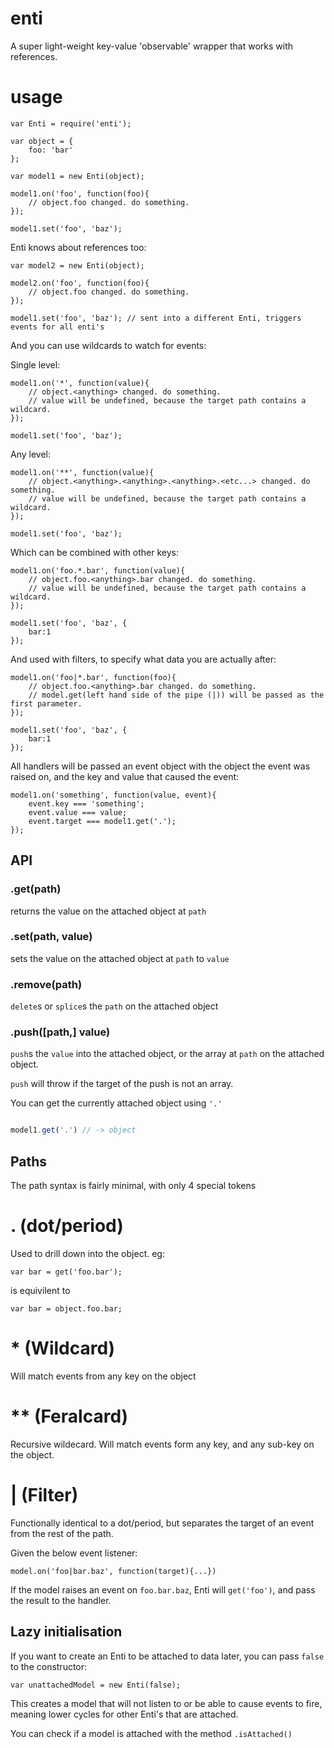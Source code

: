 # enti

A super light-weight key-value 'observable' wrapper that works with references.

# usage

```
var Enti = require('enti');

var object = {
    foo: 'bar'
};

var model1 = new Enti(object);

model1.on('foo', function(foo){
    // object.foo changed. do something.
});

model1.set('foo', 'baz');
```

Enti knows about references too:


```
var model2 = new Enti(object);

model2.on('foo', function(foo){
    // object.foo changed. do something.
});

model1.set('foo', 'baz'); // sent into a different Enti, triggers events for all enti's
```

And you can use wildcards to watch for events:

Single level:
```
model1.on('*', function(value){
    // object.<anything> changed. do something.
    // value will be undefined, because the target path contains a wildcard.
});

model1.set('foo', 'baz');
```

Any level:
```
model1.on('**', function(value){
    // object.<anything>.<anything>.<anything>.<etc...> changed. do something.
    // value will be undefined, because the target path contains a wildcard.
});

model1.set('foo', 'baz');
```

Which can be combined with other keys:


```
model1.on('foo.*.bar', function(value){
    // object.foo.<anything>.bar changed. do something.
    // value will be undefined, because the target path contains a wildcard.
});

model1.set('foo', 'baz', {
    bar:1
});
```

And used with filters, to specify what data you are actually after:

```
model1.on('foo|*.bar', function(foo){
    // object.foo.<anything>.bar changed. do something.
    // model.get(left hand side of the pipe (|)) will be passed as the first parameter.
});

model1.set('foo', 'baz', {
    bar:1
});
```

All handlers will be passed an event object with the object the event was raised on, and the key and value that caused the event:

```
model1.on('something', function(value, event){
    event.key === 'something';
    event.value === value;
    event.target === model1.get('.');
});
```

## API

### .get(path)

returns the value on the attached object at `path`

### .set(path, value)

sets the value on the attached object at `path` to `value`

### .remove(path)

`delete`s or `splice`s the `path` on the attached object

### .push([path,] value)

`push`s the `value` into the attached object, or the array at `path` on the attached object.

`push` will throw if the target of the push is not an array.

You can get the currently attached object using `'.'`

```javascript

model1.get('.') // -> object

```

## Paths

The path syntax is fairly minimal, with only 4 special tokens

# . (dot/period) 

Used to drill down into the object. eg:

```
var bar = get('foo.bar');
```

is equivilent to 

```
var bar = object.foo.bar;
```

# * (Wildcard) 

Will match events from any key on the object

# ** (Feralcard) 

Recursive wildecard. Will match events form any key, and any sub-key  on the object.

# | (Filter) 

Functionally identical to a dot/period, but separates the target of an event from the rest of the path.

Given the below event listener:

```
model.on('foo|bar.baz', function(target){...})
```

If the model raises an event on `foo.bar.baz`, Enti will `get('foo')`, and pass the result to the handler.

## Lazy initialisation

If you want to create an Enti to be attached to data later, you can pass `false` to the constructor:

```
var unattachedModel = new Enti(false);
```

This creates a model that will not listen to or be able to cause events to fire, meaning lower cycles for other Enti's that are attached.

You can check if a model is attached with the method `.isAttached()`